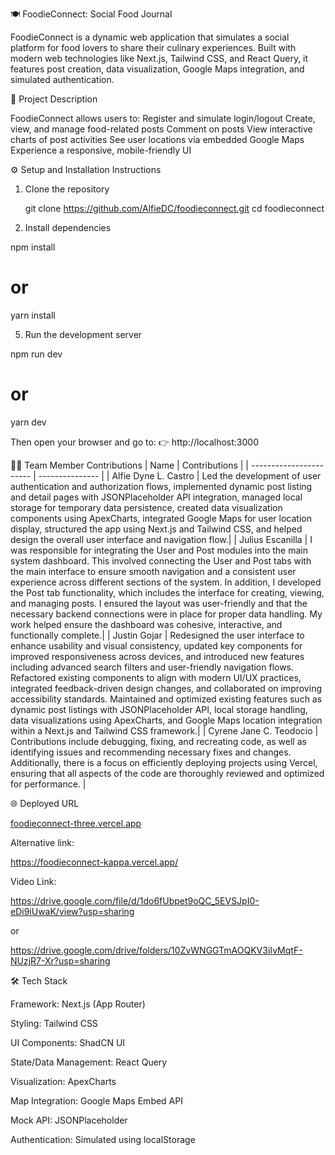 🍽️ FoodieConnect: Social Food Journal

FoodieConnect is a dynamic web application that simulates a social platform for food lovers to share their culinary experiences. Built with modern web technologies like Next.js, Tailwind CSS, and React Query, it features post creation, data visualization, Google Maps integration, and simulated authentication.

📌 Project Description

FoodieConnect allows users to:
    Register and simulate login/logout
    Create, view, and manage food-related posts
    Comment on posts
    View interactive charts of post activities
    See user locations via embedded Google Maps
    Experience a responsive, mobile-friendly UI

⚙️ Setup and Installation Instructions

1. Clone the repository
   
   git clone https://github.com/AlfieDC/foodieconnect.git
   cd foodieconnect
   
3. Install dependencies
   
npm install
# or
yarn install
   
5. Run the development server

npm run dev
# or
yarn dev

Then open your browser and go to:
👉 http://localhost:3000

👨‍💻 Team Member Contributions
| Name                    | Contributions   |
| ----------------------- | --------------- |
| Alfie Dyne L. Castro    |  Led the development of user authentication and authorization flows, implemented dynamic post listing and detail pages with JSONPlaceholder API integration, managed local storage for temporary data persistence, created data visualization components using ApexCharts, integrated Google Maps for user location display, structured the app using Next.js and Tailwind CSS, and helped design the overall user interface and navigation flow.|
| Julius Escanilla        | I was responsible for integrating the User and Post modules into the main system dashboard. This involved connecting the User and Post tabs with the main interface to ensure smooth navigation and a consistent user experience across different sections of the system. In addition, I developed the Post tab functionality, which includes the interface for creating, viewing, and managing posts. I ensured the layout was user-friendly and that the necessary backend connections were in place for proper data handling. My work helped ensure the dashboard was cohesive, interactive, and functionally complete.|
| Justin Gojar            | Redesigned the user interface to enhance usability and visual consistency, updated key components for improved responsiveness across devices, and introduced new features including advanced search filters and user-friendly navigation flows. Refactored existing components to align with modern UI/UX practices, integrated feedback-driven design changes, and collaborated on improving accessibility standards. Maintained and optimized existing features such as dynamic post listings with JSONPlaceholder API, local storage handling, data visualizations using ApexCharts, and Google Maps location integration within a Next.js and Tailwind CSS framework.|
| Cyrene Jane C. Teodocio | Contributions include debugging, fixing, and recreating code, as well as identifying issues and recommending necessary fixes and changes. Additionally, there is a focus on efficiently deploying projects using Vercel, ensuring that all aspects of the code are thoroughly reviewed and optimized for performance. |

🌐 Deployed URL

[foodieconnect-three.vercel.app
](https://foodieconnect-three.vercel.app/)

Alternative link:

https://foodieconnect-kappa.vercel.app/

Video Link: 

https://drive.google.com/file/d/1do6fUbpet9oQC_5EVSJpI0-eDi9iUwaK/view?usp=sharing

or

https://drive.google.com/drive/folders/10ZvWNGGTmAOQKV3iIvMqtF-NUzjR7-Xr?usp=sharing

🛠️ Tech Stack

Framework: Next.js (App Router)

Styling: Tailwind CSS

UI Components: ShadCN UI

State/Data Management: React Query

Visualization: ApexCharts

Map Integration: Google Maps Embed API

Mock API: JSONPlaceholder

Authentication: Simulated using localStorage
